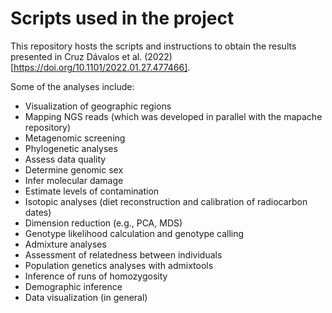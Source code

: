 # Scripts used in the project

This repository hosts the scripts and instructions to obtain the results presented in Cruz Dávalos et al. (2022) [https://doi.org/10.1101/2022.01.27.477466].

Some of the analyses include:
* Visualization of geographic regions
* Mapping NGS reads (which was developed in parallel with the mapache repository)
* Metagenomic screening
* Phylogenetic analyses
* Assess data quality
* Determine genomic sex
* Infer molecular damage
* Estimate levels of contamination
* Isotopic analyses (diet reconstruction and calibration of radiocarbon dates)
* Dimension reduction (e.g., PCA, MDS)
* Genotype likelihood calculation and genotype calling
* Admixture analyses
* Assessment of relatedness between individuals
* Population genetics analyses with admixtools
* Inference of runs of homozygosity
* Demographic inference
* Data visualization (in general)
